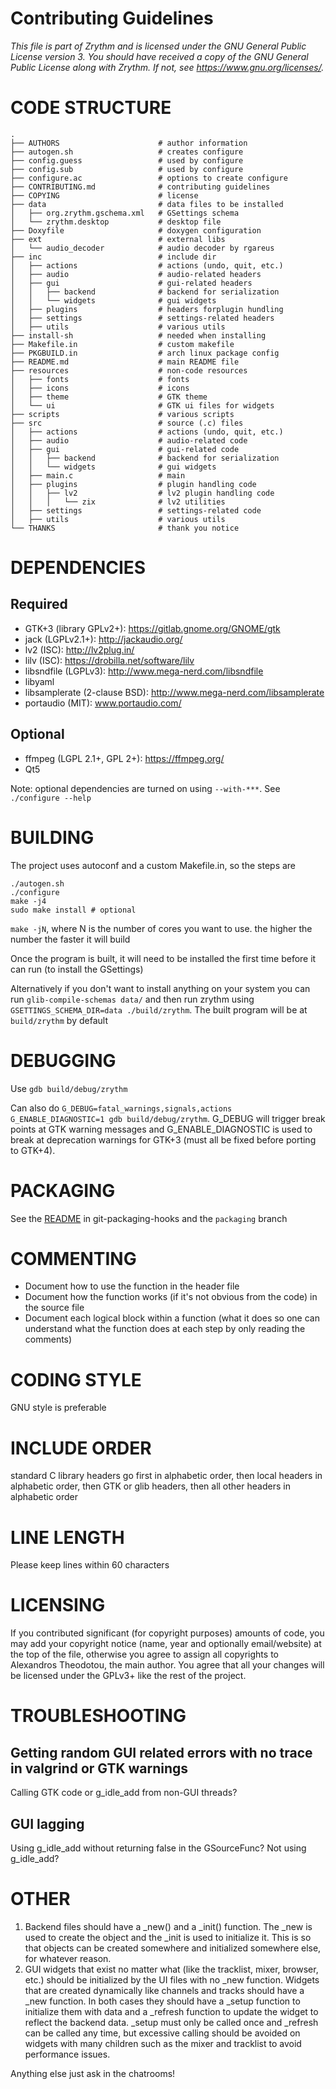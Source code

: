 Contributing Guidelines
=======================

*This file is part of Zrythm and is licensed under the
GNU General Public License version 3. You should have received a copy of the GNU General Public License
  along with Zrythm.  If not, see <https://www.gnu.org/licenses/>.*

# CODE STRUCTURE

    .
    ├── AUTHORS                      # author information
    ├── autogen.sh                   # creates configure
    ├── config.guess                 # used by configure
    ├── config.sub                   # used by configure
    ├── configure.ac                 # options to create configure
    ├── CONTRIBUTING.md              # contributing guidelines
    ├── COPYING                      # license
    ├── data                         # data files to be installed
    │   ├── org.zrythm.gschema.xml   # GSettings schema
    │   └── zrythm.desktop           # desktop file
    ├── Doxyfile                     # doxygen configuration
    ├── ext                          # external libs
    │   └── audio_decoder            # audio decoder by rgareus
    ├── inc                          # include dir
    │   ├── actions                  # actions (undo, quit, etc.)
    │   ├── audio                    # audio-related headers
    │   ├── gui                      # gui-related headers
    │   │   ├── backend              # backend for serialization
    │   │   └── widgets              # gui widgets
    │   ├── plugins                  # headers forplugin hundling
    │   ├── settings                 # settings-related headers
    │   ├── utils                    # various utils
    ├── install-sh                   # needed when installing
    ├── Makefile.in                  # custom makefile
    ├── PKGBUILD.in                  # arch linux package config
    ├── README.md                    # main README file
    ├── resources                    # non-code resources
    │   ├── fonts                    # fonts
    │   ├── icons                    # icons
    │   ├── theme                    # GTK theme
    │   └── ui                       # GTK ui files for widgets
    ├── scripts                      # various scripts
    ├── src                          # source (.c) files
    │   ├── actions                  # actions (undo, quit, etc.)
    │   ├── audio                    # audio-related code
    │   ├── gui                      # gui-related code
    │   │   ├── backend              # backend for serialization
    │   │   └── widgets              # gui widgets
    │   ├── main.c                   # main
    │   ├── plugins                  # plugin handling code
    │   │   ├── lv2                  # lv2 plugin handling code
    │   │   │   └── zix              # lv2 utilities
    │   ├── settings                 # settings-related code
    │   ├── utils                    # various utils
    └── THANKS                       # thank you notice

# DEPENDENCIES
## Required
- GTK+3 (library GPLv2+): https://gitlab.gnome.org/GNOME/gtk
- jack (LGPLv2.1+): http://jackaudio.org/
- lv2 (ISC): http://lv2plug.in/
- lilv (ISC): https://drobilla.net/software/lilv
- libsndfile (LGPLv3): http://www.mega-nerd.com/libsndfile
- libyaml
- libsamplerate (2-clause BSD): http://www.mega-nerd.com/libsamplerate
- portaudio (MIT): www.portaudio.com/

## Optional
- ffmpeg (LGPL 2.1+, GPL 2+): https://ffmpeg.org/
- Qt5

Note: optional dependencies are turned on using
`--with-***`. See `./configure --help`

# BUILDING
The project uses autoconf and a custom Makefile.in, so the steps are

    ./autogen.sh
    ./configure
    make -j4
    sudo make install # optional

`make -jN`, where N is the number of cores you want to use. the higher the number the faster it will build

Once the program is built, it will need to be installed the first time before it can run (to install the GSettings)

Alternatively if you don't want to install anything on your system you can run `glib-compile-schemas data/` and then run zrythm using `GSETTINGS_SCHEMA_DIR=data ./build/zrythm`. The built program will be at `build/zrythm` by default

# DEBUGGING
  Use `gdb build/debug/zrythm`

  Can also do `G_DEBUG=fatal_warnings,signals,actions G_ENABLE_DIAGNOSTIC=1 gdb build/debug/zrythm`. G_DEBUG will trigger break points at GTK warning messages and  G_ENABLE_DIAGNOSTIC is used to break at deprecation  warnings for GTK+3 (must all be fixed before porting to GTK+4).

# PACKAGING
  See the [README](git-packaging-hooks/README.md) in git-packaging-hooks and the `packaging` branch

# COMMENTING
  - Document how to use the function in the header file
  - Document how the function works (if it's not obvious from the code) in the source file
  - Document each logical block within a function (what it does so one can understand what the function does at each step by only reading the comments)

# CODING STYLE
  GNU style is preferable

# INCLUDE ORDER
standard C library headers go first in alphabetic
order, then local headers in alphabetic order, then
GTK or glib headers, then all other headers in
alphabetic order

# LINE LENGTH
Please keep lines within 60 characters

# LICENSING
If you contributed significant (for copyright purposes)
amounts of code, you may add your copyright notice
(name, year and optionally email/website) at the top
of the file, otherwise you agree to assign all
copyrights to Alexandros Theodotou, the main author.
You agree that all your changes will be licensed under
the GPLv3+ like the rest of the project.

# TROUBLESHOOTING
## Getting random GUI related errors with no trace in valgrind or GTK warnings
Calling GTK code or g_idle_add from non-GUI threads?
## GUI lagging
Using g_idle_add without returning false in the GSourceFunc? Not using g_idle_add?

# OTHER
  1. Backend files should have a _new() and a _init() function. The _new is used to create the object and the _init is used to initialize it. This is so that objects can be created somewhere and initialized somewhere else, for whatever reason.
  2. GUI widgets that exist no matter what (like the tracklist, mixer, browser, etc.) should be initialized by the UI files with no _new function. Widgets that are created dynamically like channels and tracks should have a _new function. In both cases they should have a _setup function to initialize them with data and a _refresh function to update the widget to reflect the backend data. _setup must only be called once and _refresh can be called any time, but excessive calling should be avoided on widgets with many children such as the mixer and tracklist to avoid performance issues.

  Anything else just ask in the chatrooms!
